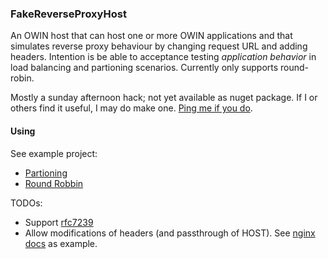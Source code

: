 ### FakeReverseProxyHost
An OWIN host that can host one or more OWIN applications and that simulates reverse proxy behaviour by changing request URL and adding headers. Intention is be able to acceptance testing _application behavior_ in load balancing and partioning scenarios. Currently only supports round-robin.

Mostly a sunday afternoon hack; not yet available as nuget package. If I or others find it useful, I may do make one. [Ping me if you do](https://twitter.com/randompunter).

#### Using

See example project:

 - [Partioning](https://github.com/damianh/FakeReverseProxyHost/blob/master/src/FakeReverseProxy.Example/ExamplePartionTests.cs)
 - [Round Robbin](https://github.com/damianh/FakeReverseProxyHost/blob/master/src/FakeReverseProxy.Example/ExamplesRoundRobinTests.cs)

TODOs:

 - Support [rfc7239](https://tools.ietf.org/html/rfc7239)
 - Allow modifications of headers (and passthrough of HOST). See [nginx docs](http://nginx.com/resources/admin-guide/reverse-proxy/) as example.
